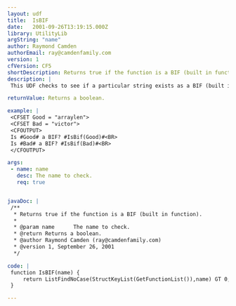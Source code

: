 ```yaml
---
layout: udf
title:  IsBIF
date:   2001-09-26T13:19:15.000Z
library: UtilityLib
argString: "name"
author: Raymond Camden
authorEmail: ray@camdenfamily.com
version: 1
cfVersion: CF5
shortDescription: Returns true if the function is a BIF (built in function).
description: |
 This UDF checks to see if a particular string exists as a BIF (built in function).

returnValue: Returns a boolean.

example: |
 <CFSET Good = "arraylen">
 <CFSET Bad = "victor">
 <CFOUTPUT>
 Is #Good# a BIF? #IsBif(Good)#<BR>
 Is #Bad# a BIF? #IsBif(Bad)#<BR>
 </CFOUTPUT>

args:
 - name: name
   desc: The name to check.
   req: true


javaDoc: |
 /**
  * Returns true if the function is a BIF (built in function).
  * 
  * @param name      The name to check. 
  * @return Returns a boolean. 
  * @author Raymond Camden (ray@camdenfamily.com) 
  * @version 1, September 26, 2001 
  */

code: |
 function IsBIF(name) {
     return ListFindNoCase(StructKeyList(GetFunctionList()),name) GT 0;
 }

---
```


